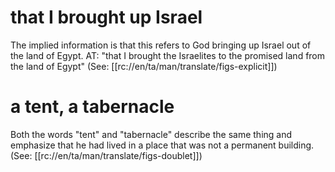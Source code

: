 # that I brought up Israel

The implied information is that this refers to God bringing up Israel out of the land of Egypt. AT: "that I brought the Israelites to the promised land from the land of Egypt" (See: [[rc://en/ta/man/translate/figs-explicit]])

# a tent, a tabernacle

Both the words "tent" and "tabernacle" describe the same thing and emphasize that he had lived in a place that was not a permanent building. (See: [[rc://en/ta/man/translate/figs-doublet]])

